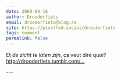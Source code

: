 ```yaml
---
date: 2009-09-16
author: Drooderfiets
email: drooderfiets@blog.re
site: https://pixelfed.social/drooderfiets
tags: comment
permalink: false
---
```


<p>
Et <i>de zicht te laten zijn</i>, ça veut dire quoi?<br/>
<a href="http://drooderfiets.tumblr.com/post/189164657/de-zicht-te-laten-zijn">http://drooderfiets.tumblr.com/...</a>
</p>
---